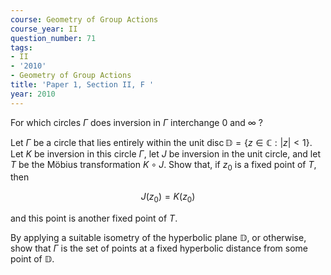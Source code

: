 ```yaml
---
course: Geometry of Group Actions
course_year: II
question_number: 71
tags:
- II
- '2010'
- Geometry of Group Actions
title: 'Paper 1, Section II, F '
year: 2010
---
```




For which circles $\Gamma$ does inversion in $\Gamma$ interchange 0 and $\infty$ ?

Let $\Gamma$ be a circle that lies entirely within the unit $\operatorname{disc} \mathbb{D}=\{z \in \mathbb{C}:|z|<1\} .$ Let $K$ be inversion in this circle $\Gamma$, let $J$ be inversion in the unit circle, and let $T$ be the Möbius transformation $K \circ J$. Show that, if $z_{0}$ is a fixed point of $T$, then

$$J\left(z_{0}\right)=K\left(z_{0}\right)$$

and this point is another fixed point of $T$.

By applying a suitable isometry of the hyperbolic plane $\mathbb{D}$, or otherwise, show that $\Gamma$ is the set of points at a fixed hyperbolic distance from some point of $\mathbb{D}$.